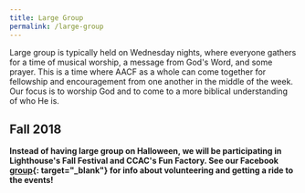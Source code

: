 ```yaml
---
title: Large Group
permalink: /large-group
---
```


Large group is typically held on Wednesday nights, where everyone gathers for a time of musical worship, a message from God's Word, and some prayer. This is a time where AACF as a whole can come together for fellowship and encouragement from one another in the middle of the week. Our focus is to worship God and to come to a more biblical understanding of who He is.

## Fall 2018

**Instead of having large group on Halloween, we will be participating in Lighthouse's Fall Festival and CCAC's Fun Factory. See our Facebook [group](https://www.facebook.com/groups/aacfla.18.19/){: target="_blank"} for info about volunteering and getting a ride to the events!**
<!--
When: Wednesday at 7 pm

Where: Kinsey Pavilion 1220B

Additionally, we'd love to have you join us for dinner at 5:30 pm in De Neve dining hall! Check out our Facebook [group](https://www.facebook.com/groups/aacfla.18.19/){: target="_blank"} for other events.

You can also explore our past sermons [online](/sermons) or shoot any questions to <{{site.email}}>. -->

